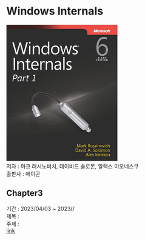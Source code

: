 # Windows Internals
![](img/cover.jpg)
</br> 저자 : 마크 러시노비치, 데이비드 솔로몬, 알렉스 이오네스쿠
</br> 출판사 : 에이콘

## Chapter3
기간 : 2023/04/03 ~ 2023//
</br> 제목 : 
</br> 주제 : 
</br> [link](chapter%203/SystemMechanism.md)